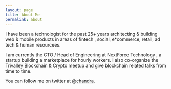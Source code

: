 ```yaml
---
layout: page
title: About Me
permalink: about
---
```


I have been a technologist for the past 25+ years architecting & building web & mobile products in areas of fintech , social, e*commerce, retail, ad tech & human resourcees. 

I am currently the CTO / Head of Engineering at NextForce Technology , a startup building a marketplace for hourly workers. I also co-organize the Trivalley Blockchain & Crypto meetup and give blockchain related talks from time to time.

You can follow me on twitter at [@chandra](https://twitter.com/@chandra).
